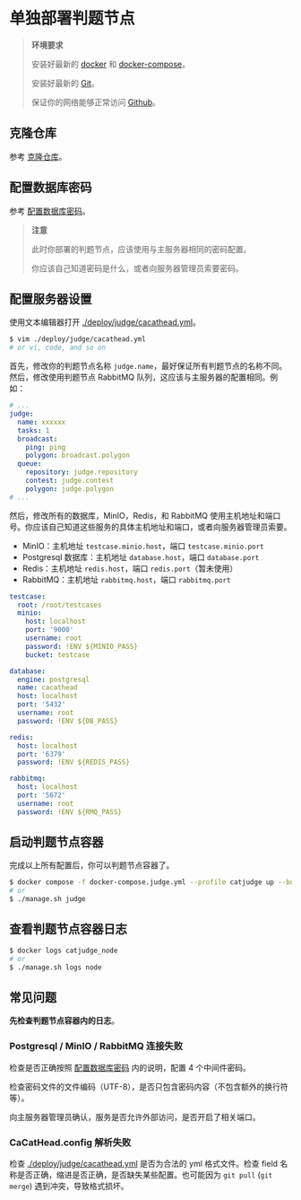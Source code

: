 # 单独部署判题节点

> **环境要求**
>
> 安装好最新的 [docker](https://www.docker.com/) 和 [docker-compose](https://docs.docker.com/compose/)。
>
> 安装好最新的 [Git](https://git-scm.com/)。
>
> 保证你的网络能够正常访问 [Github](https://github.com/)。

## 克隆仓库

参考 [克隆仓库](/deploy/server.html#克隆仓库)。

## 配置数据库密码

参考 [配置数据库密码](/deploy/server.html#配置数据库密码)。

> **注意**
>
> 此时你部署的判题节点，应该使用与主服务器相同的密码配置。
>
> 你应该自己知道密码是什么，或者向服务器管理员索要密码。

## 配置服务器设置

使用文本编辑器打开 [./deploy/judge/cacathead.yml](https://github.com/XLoJ/CaCatHead/blob/main/deploy/judge/cacathead.yml)。

```bash
$ vim ./deploy/judge/cacathead.yml
# or vi, code, and so on
```

首先，修改你的判题节点名称 `judge.name`，最好保证所有判题节点的名称不同。然后，修改使用判题节点 RabbitMQ 队列，这应该与主服务器的配置相同。例如：

```yaml
# ...
judge:
  name: xxxxxx
  tasks: 1
  broadcast:
    ping: ping
    polygon: broadcast.polygon
  queue:
    repository: judge.repository
    contest: judge.contest
    polygon: judge.polygon
# ...
```

然后，修改所有的数据库，MinIO，Redis，和 RabbitMQ 使用主机地址和端口号。你应该自己知道这些服务的具体主机地址和端口，或者向服务器管理员索要。

+ MinIO：主机地址 `testcase.minio.host`，端口 `testcase.minio.port`
+ Postgresql 数据库：主机地址 `database.host`，端口 `database.port`
+ Redis：主机地址 `redis.host`，端口 `redis.port`（暂未使用）
+ RabbitMQ：主机地址 `rabbitmq.host`，端口 `rabbitmq.port`

```yaml
testcase:
  root: /root/testcases
  minio:
    host: localhost
    port: '9000'
    username: root
    password: !ENV ${MINIO_PASS}
    bucket: testcase

database:
  engine: postgresql
  name: cacathead
  host: localhost
  port: '5432'
  username: root
  password: !ENV ${DB_PASS}

redis:
  host: localhost
  port: '6379'
  password: !ENV ${REDIS_PASS}

rabbitmq:
  host: localhost
  port: '5672'
  username: root
  password: !ENV ${RMQ_PASS}
```

## 启动判题节点容器

完成以上所有配置后，你可以判题节点容器了。

```bash
$ docker compose -f docker-compose.judge.yml --profile catjudge up --build -d
# or
$ ./manage.sh judge
```

## 查看判题节点容器日志

```bash
$ docker logs catjudge_node
# or
$ ./manage.sh logs node
```

## 常见问题

**先检查判题节点容器内的日志**。

### Postgresql / MinIO / RabbitMQ 连接失败

检查是否正确按照 [配置数据库密码](/deploy/server.html#配置数据库密码) 内的说明，配置 4 个中间件密码。

检查密码文件的文件编码（UTF-8），是否只包含密码内容（不包含额外的换行符等）。

向主服务器管理员确认，服务是否允许外部访问，是否开启了相关端口。

### CaCatHead.config 解析失败

检查 [./deploy/judge/cacathead.yml](https://github.com/XLoJ/CaCatHead/blob/main/deploy/judge/cacathead.yml) 是否为合法的 yml 格式文件。检查 field 名称是否正确，缩进是否正确，是否缺失某些配置。也可能因为 `git pull` (`git merge`) 遇到冲突，导致格式损坏。
